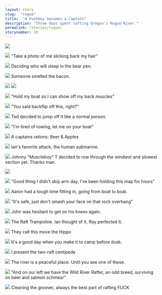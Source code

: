 ```yaml
---
layout: story
slug:  "rogue"
title:  "A Pushboy becomes a Captain"
description: "Three days spent rafting Oregon's Rogue River."
permalink: /stories/rogue/
storynumber: 10
---
```


![](/images/{{page.slug}}/0061.jpg)

![](/images/{{page.slug}}/0082.jpg)
"Take a photo of me slicking back my hair"

![](/images/{{page.slug}}/0100.jpg)
Deciding who will sleep in the bear pen.

![](/images/{{page.slug}}/0119.jpg)
Someone smelled the bacon.

![](/images/{{page.slug}}/0138.jpg)
![](/images/{{page.slug}}/0156.jpg)

![](/images/{{page.slug}}/0164.jpg)
"Hold my boat so I can show off my back muscles"

![](/images/{{page.slug}}/0169.jpg)
"You said backflip off this, right?"

![](/images/{{page.slug}}/0176.jpg)
Ted decided to jump off it like a normal person.

![](/images/{{page.slug}}/0180.jpg)
"I'm tired of rowing, let me on your boat"

![](/images/{{page.slug}}/0189.jpg)
A captains rations: Beer &amp; Apples

![](/images/{{page.slug}}/0202.jpg)
Ian's favorite attack, the human submarine.

![](/images/{{page.slug}}/0227.jpg)
Johnny "Muscleboy" T decided to row through the windiest and slowest section yet. Thanks man.

![](/images/{{page.slug}}/0228.jpg)

![](/images/{{page.slug}}/0230.jpg)
"Good thing I didn't skip arm day, I've been holding this map for hours"

![](/images/{{page.slug}}/0243.jpg)
Aaron had a tough time fitting in, going from boat to boat.

![](/images/{{page.slug}}/0297.jpg)
"It's safe, just don't smash your face on that rock overhang"

![](/images/{{page.slug}}/0340-3.jpg)
John was hesitant to get on his knees again.

![](/images/{{page.slug}}/0376.jpg)
The Raft Trampoline. Ian thought of it, Roy perfected it.

![](/images/{{page.slug}}/0413.jpg)
They call this move the Hippo

![](/images/{{page.slug}}/0430.jpg)
It's a good day when you make it to camp before dusk.

![](/images/{{page.slug}}/0459.jpg)
I present the two-raft centipede

![](/images/{{page.slug}}/0466.jpg)
The river is a peaceful place. Until you see one of these.

![](/images/{{page.slug}}/0468.jpg)
"And on our left we have the Wild River Rafter, an odd breed, surviving on beer and salmon schmear"

![](/images/{{page.slug}}/0471.jpg)
Cleaning the groover, always the best part of rafting
FUCK

